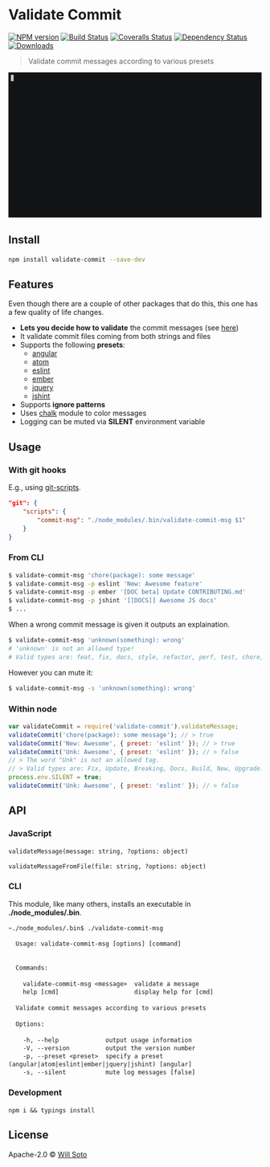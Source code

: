 # Validate Commit

[![NPM version][npm-image]][npm-url]
[![Build Status][travis-image]][travis-url]
[![Coveralls Status][coveralls-image]][coveralls-url]
[![Dependency Status][depstat-image]][depstat-url]
[![Downloads][download-badge]][npm-url]

> Validate commit messages according to various presets

<p align="center">
  <img src="./example.gif">
</p>

## Install

```sh
npm install validate-commit --save-dev
```

## Features

Even though there are a couple of other packages that do this, this one has a few quality of life changes.

- **Lets you decide how to validate** the commit messages (see [here](#usage))
- It validate commit files coming from both strings and files
- Supports the following **presets**:
  + [angular](./conventions/angular.md)
  + [atom](./conventions/atom.md)
  + [eslint](./conventions/eslint.md)
  + [ember](./conventions/ember.md)
  + [jquery](./conventions/jquery.md)
  + [jshint](./conventions/jshint.md)
- Supports **ignore patterns**
- Uses [chalk][chalk-url] module to color messages
- Logging can be muted via **SILENT** environment variable

## Usage

### With git hooks

E.g., using [git-scripts][git-scripts-url].

```json
"git": {
    "scripts": {
        "commit-msg": "./node_modules/.bin/validate-commit-msg $1"
    }
}
```

### From CLI

```bash
$ validate-commit-msg 'chore(package): some message'
$ validate-commit-msg -p eslint 'New: Awesome feature'
$ validate-commit-msg -p ember '[DOC beta] Update CONTRIBUTING.md'
$ validate-commit-msg -p jshint '[[DOCS]] Awesome JS docs'
$ ...
```

When a wrong commit message is given it outputs an explaination.

```bash
$ validate-commit-msg 'unknown(something): wrong'
# 'unknown' is not an allowed type!
# Valid types are: feat, fix, docs, style, refactor, perf, test, chore, revert
```

However you can mute it:

```bash
$ validate-commit-msg -s 'unknown(something): wrong'
```

### Within node

```javascript
var validateCommit = require('validate-commit').validateMessage;
validateCommit('chore(package): some message'); // > true
validateCommit('New: Awesome', { preset: 'eslint' }); // > true
validateCommit('Unk: Awesome', { preset: 'eslint' }); // > false
// > The word "Unk" is not an allowed tag.
// > Valid types are: Fix, Update, Breaking, Docs, Build, New, Upgrade.
process.env.SILENT = true;
validateCommit('Unk: Awesome', { preset: 'eslint' }); // > false
```


## API

### JavaScript

```
validateMessage(message: string, ?options: object)
```

```
validateMessageFromFile(file: string, ?options: object)
```

### CLI

This module, like many others, installs an executable in **./node_modules/.bin**.

```bash
~./node_modules/.bin$ ./validate-commit-msg
```

```
  Usage: validate-commit-msg [options] [command]


  Commands:

    validate-commit-msg <message>  validate a message
    help [cmd]                     display help for [cmd]

  Validate commit messages according to various presets

  Options:

    -h, --help             output usage information
    -V, --version          output the version number
    -p, --preset <preset>  specify a preset (angular|atom|eslint|ember|jquery|jshint) [angular]
    -s, --silent           mute log messages [false]
```

### Development

`npm i && typings install`

## License

Apache-2.0 © [Will Soto](http://github.com/paradox41)

[npm-url]: https://npmjs.org/package/validate-commit
[npm-image]: https://img.shields.io/npm/v/validate-commit.svg?style=flat-square

[travis-url]: https://travis-ci.org/paradox41/validate-commit
[travis-image]: https://img.shields.io/travis/paradox41/validate-commit.svg?style=flat-square

[coveralls-url]: https://coveralls.io/r/paradox41/validate-commit
[coveralls-image]: https://img.shields.io/coveralls/paradox41/validate-commit.svg?style=flat-square

[depstat-url]: https://david-dm.org/paradox41/validate-commit
[depstat-image]: https://david-dm.org/paradox41/validate-commit.svg?style=flat-square

[download-badge]: http://img.shields.io/npm/dm/validate-commit.svg?style=flat-square

[chalk-url]: https://www.npmjs.com/package/chalk
[git-scripts-url]: https://www.npmjs.com/package/git-scripts
